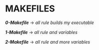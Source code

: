 # MAKEFILES

***0-Makefile*** -> *all rule builds my executable*

***1-Makefile*** -> *all rule and variables*

***2-Makefile*** -> *all rule and more variables*
